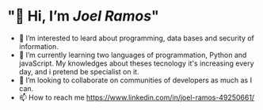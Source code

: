 <h1> "🫡 Hi, I’m <em>Joel Ramos</em>" </h1>   

- 👀 I’m interested to leard about programming, data bases and security of information.
- 🌱 I’m currently learning two languages of programmation, Python and javaScript. My knowledges about theses tecnology it's increasing every day, and i pretend be specialist on it.
- 💞️ I’m looking to collaborate on communities of developers as much as I can.
- 📫 How to reach me https://www.linkedin.com/in/joel-ramos-49250661/

<!---
Choelramos/Choelramos is a ✨ special ✨ repository because its `README.md` (this file) appears on your GitHub profile.
You can click the Preview link to take a look at your changes.
--->
